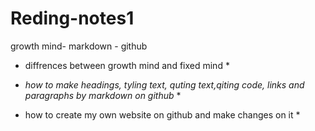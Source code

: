 # Reding-notes1

growth mind- markdown - github
* diffrences between growth mind and fixed mind *

* *how to make headings, tyling text, quting text,qiting code, links and paragraphs by markdown on github* *

* how to create my own website on github and make changes on it *
